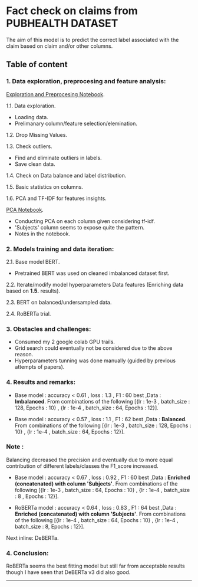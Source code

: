 # Fact check on claims from PUBHEALTH DATASET
The aim of this model is to predict the correct label associated with the claim based on claim and/or other columns.

## Table of content

### 1. Data exploration, preprocesing and feature analysis:
[Exploration and Preprocesing Notebook](https://github.com/H-Ismael/pubhealth/blob/main/exploration_preprocessing.ipynb).  


1.1. Data exploration.
- Loading data.  
- Prelimanary column/feature selection/elemination. 
    
1.2. Drop Missing Values.  

1.3. Check outliers.  
- Find and eliminate outliers in labels.  
- Save clean data.

1.4. Check on Data balance and label distribution.  

1.5. Basic statistics on columns.  

1.6. PCA and TF-IDF for features insights.  

[PCA Notebook](https://github.com/H-Ismael/pubhealth/blob/main/PCA_insights.ipynb).  

- Conducting PCA on each column given considering tf-idf. 
- 'Subjects' column seems to expose quite the pattern.  
- Notes in the notebook.  


### 2. Models training and data iteration:
2.1. Base model BERT.  
- Pretrained BERT was used on cleaned imbalanced dataset first.  

2.2. Iterate/modify model hyperparameters Data features (Enriching data based on **1.5.** results).  

2.3. BERT on balanced/undersampled data.  

2.4. RoBERTa trial. 
    
### 3. Obstacles and challenges:
- Consumed my 2 google colab GPU trails. 
- Grid search could eventually not be considered due to the above reason.
- Hyperparameters tunning was done manually (guided by previous attempts of papers).  

### 4. Results and remarks:
- Base model : accuracy < 0.61 , loss : 1.3 , F1 : 60 best ,Data : **Imbalanced**. From  combinations of the following [{lr : 1e-3 , batch_size : 128, Epochs : 10} , {lr : 1e-4 , batch_size : 64, Epochs : 12}].  

- Base model : accuracy < 0.57 , loss : 1.1 , F1 : 62 best ,Data : **Balanced**. From  combinations of the following [{lr : 1e-3 , batch_size : 128, Epochs : 10} , {lr : 1e-4 , batch_size : 64, Epochs : 12}].  

### **Note**  :
Balancing decreased the precision and eventually due to more equal contribution of different labels/classes the F1_score increased.

- Base model : accuracy < 0.67 , loss : 0.92 , F1 : 60 best ,Data : **Enriched (concatenated) with column 'Subjects'**. From  combinations of the following [{lr : 1e-3 , batch_size : 64, Epochs : 10} , {lr : 1e-4 , batch_size : 8 , Epochs : 12}].  

- RoBERTa model : accuracy < 0.64 , loss : 0.83 , F1 : 64 best ,Data : **Enriched (concatenated) with column 'Subjects'**. From  combinations of the following [{lr : 1e-4 , batch_size : 64, Epochs : 10} , {lr : 1e-4 , batch_size : 8, Epochs : 12}].  

Next inline: DeBERTa.


### 4. Conclusion:

RoBERTa seems the best fitting model but still far from acceptable results though I have seen that DeBERTa v3 did also good.

____________________________________________________________________________________________________________
